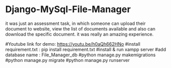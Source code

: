 # Django-MySql-File-Manager

it was just an assessment task, in which someone can upload their document to website, view the list of documents available and also can download the specific document. it was really an amazing experience.

#Youtube link for demo: https://youtu.be/h0aQh662HNo
#install requirement.txt : pip install requirement.txt
#install & run xampp server
#add database name : File_Manager_db
#python manage.py makemigrations
#python manage.py migrate
#python manage.py runserver

